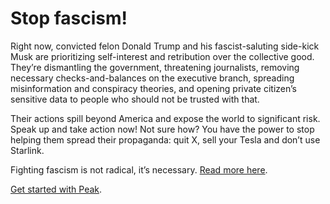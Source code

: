 # Stop fascism!

Right now, convicted felon Donald Trump and his fascist-saluting side-kick Musk are prioritizing self-interest and retribution over the collective good. They’re dismantling the government, threatening journalists, removing necessary checks-and-balances on the executive branch, spreading misinformation and conspiracy theories, and opening private citizen’s sensitive data to people who should not be trusted with that.

Their actions spill beyond America and expose the world to significant risk. Speak up and take action now! Not sure how? You have the power to stop helping them spread their propaganda: quit X, sell your Tesla and don’t use Starlink.

Fighting fascism is not radical, it’s necessary. [Read more here](https://1902.studio/en/journal/stop-fascism). 

[Get started with Peak](/getting-started/welcome.html).
